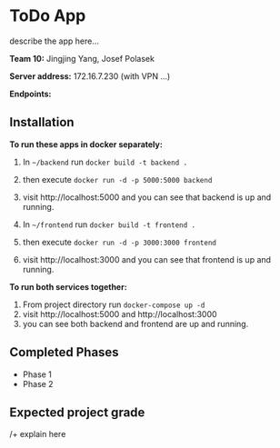 # ToDo App
describe the app here...

**Team 10:** Jingjing Yang, Josef Polasek

**Server address:** 172.16.7.230 (with VPN ...)

**Endpoints:**


## Installation
**To run these apps in docker separately:**
1. In `~/backend` run `docker build -t backend .`
2. then execute `docker run -d -p 5000:5000 backend`
3. visit http://localhost:5000 and you can see that backend is up and running.

1. In `~/frontend` run `docker build -t frontend .`
2. then execute `docker run -d -p 3000:3000 frontend`
3. visit http://localhost:3000 and you can see that frontend is up and running.

**To run both services together:**
1. From project directory run `docker-compose up -d`
2. visit http://localhost:5000 and http://localhost:3000 
3. you can see both backend and frontend are up and running.

## Completed Phases
- Phase 1
- Phase 2

## Expected project grade
/+ explain here

